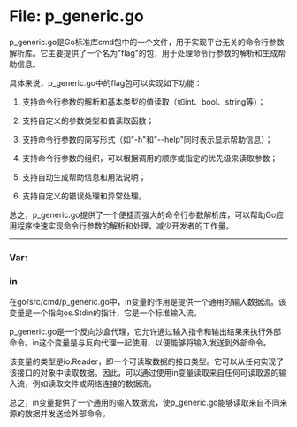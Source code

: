 # File: p_generic.go

p_generic.go是Go标准库cmd包中的一个文件，用于实现平台无关的命令行参数解析库。它主要提供了一个名为"flag"的包，用于处理命令行参数的解析和生成帮助信息。

具体来说，p_generic.go中的flag包可以实现如下功能：

1. 支持命令行参数的解析和基本类型的值读取（如int、bool、string等）；

2. 支持自定义的参数类型和值读取函数；

3. 支持命令行参数的简写形式（如"-h"和"--help"同时表示显示帮助信息）；

4. 支持命令行参数的组织，可以根据调用的顺序或指定的优先级来读取参数；

5. 支持自动生成帮助信息和用法说明；

6. 支持自定义的错误处理和异常处理。

总之，p_generic.go提供了一个便捷而强大的命令行参数解析库，可以帮助Go应用程序快速实现命令行参数的解析和处理，减少开发者的工作量。




---

### Var:

### in

在go/src/cmd/p_generic.go中，in变量的作用是提供一个通用的输入数据流。该变量是一个指向os.Stdin的指针，它是一个标准输入流。

p_generic.go是一个反向沙盒代理，它允许通过输入指令和输出结果来执行外部命令。in这个变量是与反向代理一起使用，以便能够将输入发送到外部命令。

该变量的类型是io.Reader，即一个可读取数据的接口类型。它可以从任何实现了该接口的对象中读取数据。因此，可以通过使用in变量读取来自任何可读取源的输入流，例如读取文件或网络连接的数据流。

总之，in变量提供了一个通用的输入数据流，使p_generic.go能够读取来自不同来源的数据并发送给外部命令。



